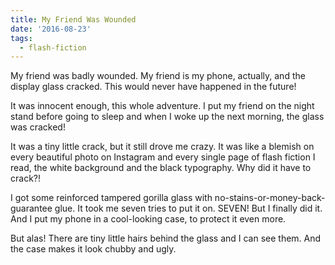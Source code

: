 ```yaml
---
title: My Friend Was Wounded
date: '2016-08-23'
tags:
  - flash-fiction
---
```


My friend was badly wounded. My friend is my phone, actually, and the display
glass cracked. This would never have happened in the future!

<!-- truncate -->

It was innocent enough, this whole adventure. I put my friend on the night stand
before going to sleep and when I woke up the next morning, the glass was
cracked!

It was a tiny little crack, but it still drove me crazy. It was like a blemish
on every beautiful photo on Instagram and every single page of flash fiction I
read, the white background and the black typography. Why did it have to crack?!

I got some reinforced tampered gorilla glass with
no-stains-or-money-back-guarantee glue. It took me seven tries to put it on.
SEVEN! But I finally did it. And I put my phone in a cool-looking case, to
protect it even more.

But alas! There are tiny little hairs behind the glass and I can see them. And
the case makes it look chubby and ugly.
